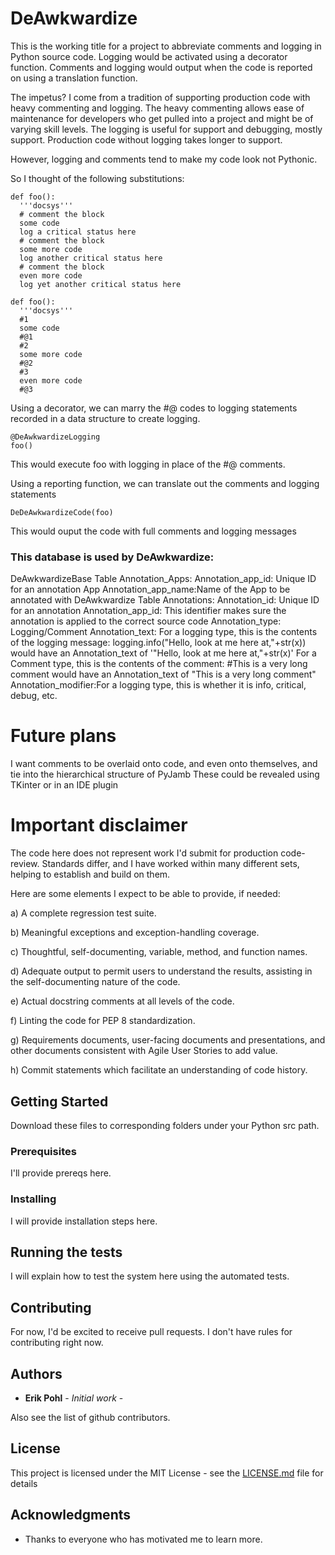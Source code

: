 # DeAwkwardize
 
This is the working title for a project to abbreviate comments and logging in Python source code.
Logging would be activated using a decorator function.
Comments and logging would output when the code is reported on using a translation function.

The impetus?  I come from a tradition of supporting production code with heavy commenting and logging.
The heavy commenting allows ease of maintenance for developers who get pulled into a project and might be of varying skill levels.
The logging is useful for support and debugging, mostly support.  Production code without logging takes longer to support.

However, logging and comments tend to make my code look not Pythonic.

So I thought of the following substitutions:

```
def foo():
  '''docsys'''
  # comment the block
  some code
  log a critical status here
  # comment the block
  some more code
  log another critical status here
  # comment the block
  even more code
  log yet another critical status here
```  
```
def foo():
  '''docsys'''
  #1
  some code
  #@1
  #2
  some more code
  #@2
  #3
  even more code
  #@3
```
Using a decorator, we can marry the #@ codes to logging statements recorded in a data structure to create logging.
```
@DeAwkwardizeLogging
foo()
```
This would execute foo with logging in place of the #@ comments.

Using a reporting function, we can translate out the comments and logging statements
```
DeDeAwkwardizeCode(foo)
```
This would ouput the code with full comments and logging messages

### This database is used by DeAwkwardize:

DeAwkwardizeBase
  Table Annotation_Apps:
      Annotation_app_id:  Unique ID for an annotation App
      Annotation_app_name:Name of the App to be annotated with DeAwkwardize
  Table Annotations:
      Annotation_id:      Unique ID for an annotation
      Annotation_app_id:  This identifier makes sure the annotation is applied to the correct source code
      Annotation_type:    Logging/Comment
      Annotation_text:    For a logging type, this is the contents of the logging message: 
                          logging.info("Hello, look at me here at,"+str(x))
                          would have an Annotation_text of '"Hello, look at me here at,"+str(x)'
                          For a Comment type, this is the contents of the comment:
                          #This is a very long comment
                          would have an Annotation_text of "This is a very long comment"
      Annotation_modifier:For a logging type, this is whether it is info, critical, debug, etc.

# Future plans

  I want comments to be overlaid onto code, and even onto themselves, and tie into the hierarchical structure of PyJamb
  These could be revealed using TKinter or in an IDE plugin
  
# Important disclaimer

The code here does not represent work I'd submit for production code-review.  Standards differ, and I have worked within many different
sets, helping to establish and build on them.

Here are some elements I expect to be able to provide, if needed:

a) A complete regression test suite.

b) Meaningful exceptions and exception-handling coverage.

c) Thoughtful, self-documenting, variable, method, and function names.

d) Adequate output to permit users to understand the results, assisting in the self-documenting nature of the code.

e) Actual docstring comments at all levels of the code.

f) Linting the code for PEP 8 standardization.

g) Requirements documents, user-facing documents and presentations, and other documents consistent with Agile User Stories to add value.

h) Commit statements which facilitate an understanding of code history.

## Getting Started

Download these files to corresponding folders under your Python src path.

### Prerequisites

I'll provide prereqs here.

### Installing

I will provide installation steps here.

## Running the tests

I will explain how to test the system here using the automated tests.

## Contributing

For now, I'd be excited to receive pull requests.  I don't have rules for contributing right now.

## Authors

* **Erik Pohl** - *Initial work* - 

Also see the list of github contributors.

## License

This project is licensed under the MIT License - see the [LICENSE.md](LICENSE.md) file for details

## Acknowledgments

* Thanks to everyone who has motivated me to learn more.

